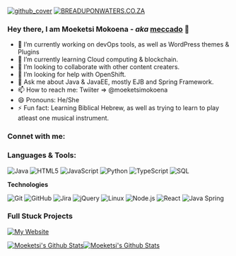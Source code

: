 [![github_cover](https://user-images.githubusercontent.com/8968908/102719739-6ba17c80-42f8-11eb-8412-6c44e044a570.png)](https://www.youtube.com/channel/UCWIiIOVyTzeGJdkhi8BZ62w)
[![BREADUPONWATERS.CO.ZA](https://img.shields.io/badge/-BREADUPONWATERS.CO.ZA-000000?style=for-the-badge&logo=react&logoColor=red)](https://breaduponwaters.co.za/)

### **Hey there, I am Moeketsi Mokoena** - _aka_ [**meccado**](https://breaduponwaters.co.za/) 👋

- 🔭 I’m currently working on devOps tools, as well as WordPress themes & Plugins
- 🌱 I’m currently learning Cloud computing & blockchain.
- 👯 I’m looking to collaborate with other content creaters.
- 🤔 I’m looking for help with OpenShift.
- 💬 Ask me about Java & JavaEE, mostly EJB and Spring Framework.
- 📫 How to reach me: Twiiter => @moeketsimokoena
- 😄 Pronouns: He/She
- ⚡ Fun fact: Learning Biblical Hebrew, as well as trying to learn to play atleast one musical instrument.


### **Connet with me:**

### **Languages & Tools:**

![Java](https://img.shields.io/badge/-Java-000000?style=flat&logo=Java&logoColor=007396)
![HTML5](https://img.shields.io/badge/-HTML5-000000?style=flat&logo=HTML5)
![JavaScript](https://img.shields.io/badge/-JavaScript-000000?style=flat&logo=javascript)
![Python](https://img.shields.io/badge/-Python-000000?style=flat&logo=python)
![TypeScript](https://img.shields.io/badge/-TypeScript-000000?style=flat&logo=typescript&logoColor=007ACC)
![SQL](https://img.shields.io/badge/-SQL-000000?style=flat&logo=MySQL)

**Technologies**

![Git](https://img.shields.io/badge/-Git-000000?style=flat&logo=git&logoColor=F05032)
![GitHub](https://img.shields.io/badge/-GitHub-000000?style=flat&logo=github&logoColor=FFFFFF)
![Jira](https://img.shields.io/badge/-Jira-000000?style=flat&logo=jira-software&logoColor=white&logoColor=0052CC)
![jQuery](https://img.shields.io/badge/-jQuery-000000?style=flat&logo=jQuery&logoColor=0769AD)
![Linux](https://img.shields.io/badge/-Linux-000000?style=flat&logo=linux&logoColor=FCC624)
![Node.js](https://img.shields.io/badge/-Node.js-000000?style=flat&logo=node.js&logoColor=339933)
![React](https://img.shields.io/badge/-React-000000?style=flat&logo=React&logoColor=61DAFB)
![Java Spring](https://img.shields.io/badge/-Spring-000000?style=flat&logo=spring&logoColor=6DB33F)

### **Full Stuck Projects**

[![My Website](https://img.shields.io/badge/-🧬  My Website-000000?style=flat)](https://breaduponwaters.co.za)

[![Moeketsi's Github Stats](https://github-readme-stats.vercel.app/api?username=mecado&&show_icon=true&title_color=CBAB58&icon_color=bb2acf&text_color=CBAB58&bg_color=3A3A3A)](https://github.com/meccado)[![Moeketsi's Github Stats](https://github-readme-stats.vercel.app/api/top-langs?username=mecado&&show_icon=true&title_color=CBAB58&icon_color=bb2acf&text_color=CBAB58&bg_color=3A3A3A)](https://github.com/meccado)

